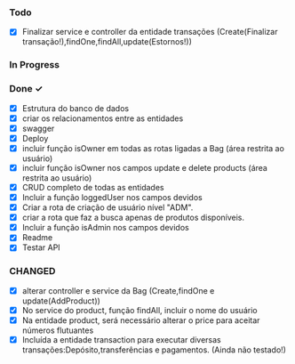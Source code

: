### Todo

- [x] Finalizar service e controller da entidade transações (Create(Finalizar transação!),findOne,findAll,update(Estornos!))

### In Progress



### Done ✓

- [x] Estrutura do banco de dados
- [x] criar os relacionamentos entre as entidades
- [x] swagger
- [x] Deploy
- [x] incluir função isOwner em todas as rotas ligadas a Bag (área restrita ao usuário)
- [x] incluir função isOwner nos campos update e delete products  (área restrita ao usuário)
- [x] CRUD completo de todas as entidades
- [x] Incluir a função loggedUser nos campos devidos
- [x] Criar a rota de criação de usuário nível "ADM".
- [x] criar a rota que faz a busca apenas de produtos disponíveis.
- [x] Incluir a função isAdmin nos campos devidos
- [x] Readme
- [x] Testar API

### CHANGED
- [x] alterar controller e service da Bag (Create,findOne e update(AddProduct))
- [x] No service do product, função findAll, incluir o nome do usuário
- [x] Na entidade product, será necessário alterar o price para aceitar números flutuantes
- [x] Incluída a entidade transaction para executar diversas transações:Depósito,transferências e pagamentos. (Ainda não testado!)
